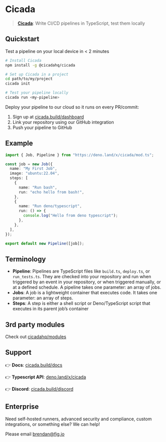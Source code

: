 # Cicada

> **[Cicada](https://cicada.build)**: Write CI/CD pipelines in TypeScript, test
> them locally

## Quickstart

Test a pipeline on your local device in < 2 minutes

```bash
# Install Cicada
npm install -g @cicadahq/cicada 

# Set up Cicada in a project
cd path/to/my/project
cicada init

# Test your pipeline locally
cicada run <my-pipeline>
```

Deploy your pipeline to our cloud so it runs on every PR/commit:

1. Sign up at [cicada.build/dashboard](https://cicada.build/dashboard)
2. Link your repository using our GitHub integration
3. Push your pipeline to GitHub

## Example

```typescript
import { Job, Pipeline } from "https://deno.land/x/cicada/mod.ts";

const job = new Job({
  name: "My First Job",
  image: "ubuntu:22.04",
  steps: [
    {
      name: "Run bash",
      run: "echo hello from bash!",
    },
    {
      name: "Run deno/typescript",
      run: () => {
        console.log("Hello from deno typescript");
      },
    },
  ],
});

export default new Pipeline([job]);
```

## Terminology

- **Pipeline**: Pipelines are TypeScript files like `build.ts`, `deploy.ts`, or
  `run_tests.ts`. They are checked into your repository and run when triggered
  by an event in your repository, or when triggered manually, or at a defined
  schedule. A pipeline takes one parameter: an array of jobs.
- **Jobs**: A job is a lightweight container that executes code. It takes one
  parameter: an array of steps.
- **Steps**: A step is either a shell script or Deno/TypeScript script that
  executes in its parent job’s container

## 3rd party modules

Check out [cicadahq/modules](https://github.com/cicadahq/modules)

## Support

👉 **Docs**: [cicada.build/docs](https://cicada.build/docs)

👉 **Typescript API**: [deno.land/x/cicada](https://deno.land/x/cicada/mod.ts)

👉 **Discord**: [cicada.build/discord](https://discord.gg/g2PRPm4u4Y)

## Enterprise

Need self-hosted runners, advanced security and compliance, custom integrations,
or something else? We can help!

Please email [brendan@fig.io](mailto:brendan@fig.io)
